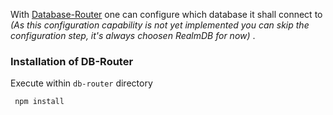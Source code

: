 With [Database-Router](db-router/README.md) one can configure which database it shall connect to <em>(As this configuration capability is not yet implemented you can skip the configuration step, it's always choosen RealmDB for now)</em> .

### Installation of DB-Router

Execute within <code>db-router</code> directory

     npm install